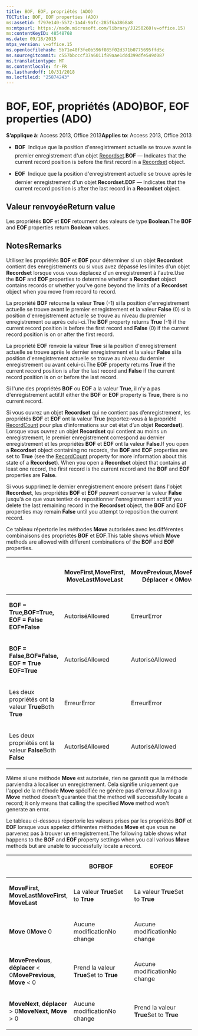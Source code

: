 ```yaml
---
title: BOF, EOF, propriétés (ADO)
TOCTitle: BOF, EOF properties (ADO)
ms:assetid: f797e140-5572-1a4d-9afc-285f6a3868a8
ms:mtpsurl: https://msdn.microsoft.com/library/JJ250260(v=office.15)
ms:contentKeyID: 48548768
ms.date: 09/18/2015
mtps_version: v=office.15
ms.openlocfilehash: 5b71e48f3fe0b596f085f02d371b0775695ffd5c
ms.sourcegitcommit: c557bbcccf37a6011f89aae1ddd399dfe549d087
ms.translationtype: MT
ms.contentlocale: fr-FR
ms.lasthandoff: 10/31/2018
ms.locfileid: "25874243"
---
```

# <a name="bof-eof-properties-ado"></a><span data-ttu-id="a9b97-102">BOF, EOF, propriétés (ADO)</span><span class="sxs-lookup"><span data-stu-id="a9b97-102">BOF, EOF properties (ADO)</span></span>


<span data-ttu-id="a9b97-103">**S’applique à**: Access 2013, Office 2013</span><span class="sxs-lookup"><span data-stu-id="a9b97-103">**Applies to**: Access 2013, Office 2013</span></span>

  - <span data-ttu-id="a9b97-104">**BOF**  Indique que la position d'enregistrement actuelle se trouve avant le premier enregistrement d'un objet [Recordset](recordset-object-ado.md).</span><span class="sxs-lookup"><span data-stu-id="a9b97-104">**BOF** — Indicates that the current record position is before the first record in a [Recordset](recordset-object-ado.md) object.</span></span>

  - <span data-ttu-id="a9b97-105">**EOF**  Indique que la position d'enregistrement actuelle se trouve après le dernier enregistrement d'un objet **Recordset**.</span><span class="sxs-lookup"><span data-stu-id="a9b97-105">**EOF** — Indicates that the current record position is after the last record in a **Recordset** object.</span></span>

## <a name="return-value"></a><span data-ttu-id="a9b97-106">Valeur renvoyée</span><span class="sxs-lookup"><span data-stu-id="a9b97-106">Return value</span></span>

<span data-ttu-id="a9b97-107">Les propriétés **BOF** et **EOF** retournent des valeurs de type **Boolean**.</span><span class="sxs-lookup"><span data-stu-id="a9b97-107">The **BOF** and **EOF** properties return **Boolean** values.</span></span>

## <a name="remarks"></a><span data-ttu-id="a9b97-108">Notes</span><span class="sxs-lookup"><span data-stu-id="a9b97-108">Remarks</span></span>

<span data-ttu-id="a9b97-109">Utilisez les propriétés **BOF** et **EOF** pour déterminer si un objet **Recordset** contient des enregistrements ou si vous avez dépassé les limites d'un objet **Recordset** lorsque vous vous déplacez d'un enregistrement à l'autre.</span><span class="sxs-lookup"><span data-stu-id="a9b97-109">Use the **BOF** and **EOF** properties to determine whether a **Recordset** object contains records or whether you've gone beyond the limits of a **Recordset** object when you move from record to record.</span></span>

<span data-ttu-id="a9b97-110">La propriété **BOF** retourne la valeur **True** (-1) si la position d'enregistrement actuelle se trouve avant le premier enregistrement et la valeur **False** (0) si la position d'enregistrement actuelle se trouve au niveau du premier enregistrement ou après celui-ci.</span><span class="sxs-lookup"><span data-stu-id="a9b97-110">The **BOF** property returns **True** (-1) if the current record position is before the first record and **False** (0) if the current record position is on or after the first record.</span></span>

<span data-ttu-id="a9b97-111">La propriété **EOF** renvoie la valeur **True** si la position d'enregistrement actuelle se trouve après le dernier enregistrement et la valeur **False** si la position d'enregistrement actuelle se trouve au niveau du dernier enregistrement ou avant celui-ci.</span><span class="sxs-lookup"><span data-stu-id="a9b97-111">The **EOF** property returns **True** if the current record position is after the last record and **False** if the current record position is on or before the last record.</span></span>

<span data-ttu-id="a9b97-112">Si l'une des propriétés **BOF** ou **EOF** a la valeur **True**, il n'y a pas d'enregistrement actif.</span><span class="sxs-lookup"><span data-stu-id="a9b97-112">If either the **BOF** or **EOF** property is **True**, there is no current record.</span></span>

<span data-ttu-id="a9b97-p101">Si vous ouvrez un objet **Recordset** qui ne contient pas d’enregistrement, les propriétés **BOF** et **EOF** ont la valeur **True** (reportez-vous à la propriété [RecordCount](recordcount-property-ado.md) pour plus d’informations sur cet état d’un objet **Recordset**). Lorsque vous ouvrez un objet **Recordset** qui contient au moins un enregistrement, le premier enregistrement correspond au dernier enregistrement et les propriétés **BOF** et **EOF** ont la valeur **False**.</span><span class="sxs-lookup"><span data-stu-id="a9b97-p101">If you open a **Recordset** object containing no records, the **BOF** and **EOF** properties are set to **True** (see the [RecordCount](recordcount-property-ado.md) property for more information about this state of a **Recordset**). When you open a **Recordset** object that contains at least one record, the first record is the current record and the **BOF** and **EOF** properties are **False**.</span></span>

<span data-ttu-id="a9b97-115">Si vous supprimez le dernier enregistrement encore présent dans l'objet **Recordset**, les propriétés **BOF** et **EOF** peuvent conserver la valeur **False** jusqu'à ce que vous tentiez de repositionner l'enregistrement actif.</span><span class="sxs-lookup"><span data-stu-id="a9b97-115">If you delete the last remaining record in the **Recordset** object, the **BOF** and **EOF** properties may remain **False** until you attempt to reposition the current record.</span></span>

<span data-ttu-id="a9b97-116">Ce tableau répertorie les méthodes **Move** autorisées avec les différentes combinaisons des propriétés **BOF** et **EOF**.</span><span class="sxs-lookup"><span data-stu-id="a9b97-116">This table shows which **Move** methods are allowed with different combinations of the **BOF** and **EOF** properties.</span></span>

<table>
<colgroup>
<col style="width: 20%" />
<col style="width: 20%" />
<col style="width: 20%" />
<col style="width: 20%" />
<col style="width: 20%" />
</colgroup>
<thead>
<tr class="header">
<th><p></p></th>
<th><p><span data-ttu-id="a9b97-117">MoveFirst,</span><span class="sxs-lookup"><span data-stu-id="a9b97-117">MoveFirst,</span></span><br />
<span data-ttu-id="a9b97-118">MoveLast</span><span class="sxs-lookup"><span data-stu-id="a9b97-118">MoveLast</span></span></p></th>
<th><p><span data-ttu-id="a9b97-119">MovePrevious,</span><span class="sxs-lookup"><span data-stu-id="a9b97-119">MovePrevious,</span></span><br />
<span data-ttu-id="a9b97-120">Déplacer &lt; 0</span><span class="sxs-lookup"><span data-stu-id="a9b97-120">Move &lt; 0</span></span></p></th>
<th><p><br />
<span data-ttu-id="a9b97-121">Move 0</span><span class="sxs-lookup"><span data-stu-id="a9b97-121">Move 0</span></span></p></th>
<th><p><span data-ttu-id="a9b97-122">MoveNext,</span><span class="sxs-lookup"><span data-stu-id="a9b97-122">MoveNext,</span></span><br />
<span data-ttu-id="a9b97-123">Déplacer &gt; 0</span><span class="sxs-lookup"><span data-stu-id="a9b97-123">Move &gt; 0</span></span></p></th>
</tr>
</thead>
<tbody>
<tr class="odd">
<td><p><span data-ttu-id="a9b97-124"><strong>BOF = True,</strong></span><span class="sxs-lookup"><span data-stu-id="a9b97-124"><strong>BOF=True,</strong></span></span><br /><span data-ttu-id="a9b97-125">
<strong>EOF = False</strong></span><span class="sxs-lookup"><span data-stu-id="a9b97-125">
<strong>EOF=False</strong></span></span></p></td>
<td><p><span data-ttu-id="a9b97-126">Autorisé</span><span class="sxs-lookup"><span data-stu-id="a9b97-126">Allowed</span></span></p></td>
<td><p><span data-ttu-id="a9b97-127">Erreur</span><span class="sxs-lookup"><span data-stu-id="a9b97-127">Error</span></span></p></td>
<td><p><span data-ttu-id="a9b97-128">Erreur</span><span class="sxs-lookup"><span data-stu-id="a9b97-128">Error</span></span></p></td>
<td><p><span data-ttu-id="a9b97-129">Autorisé</span><span class="sxs-lookup"><span data-stu-id="a9b97-129">Allowed</span></span></p></td>
</tr>
<tr class="even">
<td><p><span data-ttu-id="a9b97-130"><strong>BOF = False,</strong></span><span class="sxs-lookup"><span data-stu-id="a9b97-130"><strong>BOF=False,</strong></span></span><br /><span data-ttu-id="a9b97-131">
<strong>EOF = True</strong></span><span class="sxs-lookup"><span data-stu-id="a9b97-131">
<strong>EOF=True</strong></span></span></p></td>
<td><p><span data-ttu-id="a9b97-132">Autorisé</span><span class="sxs-lookup"><span data-stu-id="a9b97-132">Allowed</span></span></p></td>
<td><p><span data-ttu-id="a9b97-133">Autorisé</span><span class="sxs-lookup"><span data-stu-id="a9b97-133">Allowed</span></span></p></td>
<td><p><span data-ttu-id="a9b97-134">Erreur</span><span class="sxs-lookup"><span data-stu-id="a9b97-134">Error</span></span></p></td>
<td><p><span data-ttu-id="a9b97-135">Erreur</span><span class="sxs-lookup"><span data-stu-id="a9b97-135">Error</span></span></p></td>
</tr>
<tr class="odd">
<td><p><span data-ttu-id="a9b97-136">Les deux propriétés ont la valeur <strong>True</strong></span><span class="sxs-lookup"><span data-stu-id="a9b97-136">Both <strong>True</strong></span></span></p></td>
<td><p><span data-ttu-id="a9b97-137">Erreur</span><span class="sxs-lookup"><span data-stu-id="a9b97-137">Error</span></span></p></td>
<td><p><span data-ttu-id="a9b97-138">Erreur</span><span class="sxs-lookup"><span data-stu-id="a9b97-138">Error</span></span></p></td>
<td><p><span data-ttu-id="a9b97-139">Erreur</span><span class="sxs-lookup"><span data-stu-id="a9b97-139">Error</span></span></p></td>
<td><p><span data-ttu-id="a9b97-140">Erreur</span><span class="sxs-lookup"><span data-stu-id="a9b97-140">Error</span></span></p></td>
</tr>
<tr class="even">
<td><p><span data-ttu-id="a9b97-141">Les deux propriétés ont la valeur <strong>False</strong></span><span class="sxs-lookup"><span data-stu-id="a9b97-141">Both <strong>False</strong></span></span></p></td>
<td><p><span data-ttu-id="a9b97-142">Autorisé</span><span class="sxs-lookup"><span data-stu-id="a9b97-142">Allowed</span></span></p></td>
<td><p><span data-ttu-id="a9b97-143">Autorisé</span><span class="sxs-lookup"><span data-stu-id="a9b97-143">Allowed</span></span></p></td>
<td><p><span data-ttu-id="a9b97-144">Autorisé</span><span class="sxs-lookup"><span data-stu-id="a9b97-144">Allowed</span></span></p></td>
<td><p><span data-ttu-id="a9b97-145">Autorisé</span><span class="sxs-lookup"><span data-stu-id="a9b97-145">Allowed</span></span></p></td>
</tr>
</tbody>
</table>


<span data-ttu-id="a9b97-146">Même si une méthode **Move** est autorisée, rien ne garantit que la méthode parviendra à localiser un enregistrement. Cela signifie uniquement que l'appel de la méthode **Move** spécifiée ne génère pas d'erreur.</span><span class="sxs-lookup"><span data-stu-id="a9b97-146">Allowing a **Move** method doesn't guarantee that the method will successfully locate a record; it only means that calling the specified **Move** method won't generate an error.</span></span>

<span data-ttu-id="a9b97-147">Le tableau ci-dessous répertorie les valeurs prises par les propriétés **BOF** et **EOF** lorsque vous appelez différentes méthodes **Move** et que vous ne parvenez pas à trouver un enregistrement.</span><span class="sxs-lookup"><span data-stu-id="a9b97-147">The following table shows what happens to the **BOF** and **EOF** property settings when you call various **Move** methods but are unable to successfully locate a record.</span></span>

<table>
<colgroup>
<col style="width: 33%" />
<col style="width: 33%" />
<col style="width: 33%" />
</colgroup>
<thead>
<tr class="header">
<th><p></p></th>
<th><p><span data-ttu-id="a9b97-148">BOF</span><span class="sxs-lookup"><span data-stu-id="a9b97-148">BOF</span></span></p></th>
<th><p><span data-ttu-id="a9b97-149">EOF</span><span class="sxs-lookup"><span data-stu-id="a9b97-149">EOF</span></span></p></th>
</tr>
</thead>
<tbody>
<tr class="odd">
<td><p><span data-ttu-id="a9b97-150"><strong>MoveFirst</strong>, <strong>MoveLast</strong></span><span class="sxs-lookup"><span data-stu-id="a9b97-150"><strong>MoveFirst</strong>, <strong>MoveLast</strong></span></span></p></td>
<td><p><span data-ttu-id="a9b97-151">La valeur <strong>True</strong></span><span class="sxs-lookup"><span data-stu-id="a9b97-151">Set to <strong>True</strong></span></span></p></td>
<td><p><span data-ttu-id="a9b97-152">La valeur <strong>True</strong></span><span class="sxs-lookup"><span data-stu-id="a9b97-152">Set to <strong>True</strong></span></span></p></td>
</tr>
<tr class="even">
<td><p><span data-ttu-id="a9b97-153"><strong>Move</strong> 0</span><span class="sxs-lookup"><span data-stu-id="a9b97-153"><strong>Move</strong> 0</span></span></p></td>
<td><p><span data-ttu-id="a9b97-154">Aucune modification</span><span class="sxs-lookup"><span data-stu-id="a9b97-154">No change</span></span></p></td>
<td><p><span data-ttu-id="a9b97-155">Aucune modification</span><span class="sxs-lookup"><span data-stu-id="a9b97-155">No change</span></span></p></td>
</tr>
<tr class="odd">
<td><p><span data-ttu-id="a9b97-156"><strong>MovePrevious</strong>, <strong>déplacer</strong> &lt; 0</span><span class="sxs-lookup"><span data-stu-id="a9b97-156"><strong>MovePrevious</strong>, <strong>Move</strong> &lt; 0</span></span></p></td>
<td><p><span data-ttu-id="a9b97-157">Prend la valeur <strong>True</strong></span><span class="sxs-lookup"><span data-stu-id="a9b97-157">Set to <strong>True</strong></span></span></p></td>
<td><p><span data-ttu-id="a9b97-158">Aucune modification</span><span class="sxs-lookup"><span data-stu-id="a9b97-158">No change</span></span></p></td>
</tr>
<tr class="even">
<td><p><span data-ttu-id="a9b97-159"><strong>MoveNext</strong>, <strong>déplacer</strong> &gt; 0</span><span class="sxs-lookup"><span data-stu-id="a9b97-159"><strong>MoveNext</strong>, <strong>Move</strong> &gt; 0</span></span></p></td>
<td><p><span data-ttu-id="a9b97-160">Aucune modification</span><span class="sxs-lookup"><span data-stu-id="a9b97-160">No change</span></span></p></td>
<td><p><span data-ttu-id="a9b97-161">Prend la valeur <strong>True</strong></span><span class="sxs-lookup"><span data-stu-id="a9b97-161">Set to <strong>True</strong></span></span></p></td>
</tr>
</tbody>
</table>

